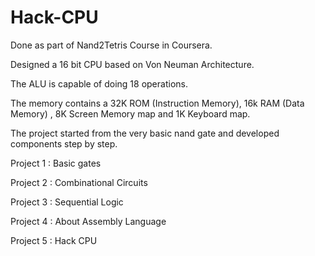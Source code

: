 # Hack-CPU

Done as part of Nand2Tetris Course in Coursera.

Designed a 16 bit CPU based on Von Neuman Architecture.

The ALU is capable of doing 18 operations.

The memory contains a 32K ROM (Instruction Memory), 16k RAM (Data Memory) , 8K Screen Memory map and 1K Keyboard map.


The project started from the very basic nand gate and developed components step by step.

Project 1 : Basic gates

Project 2 : Combinational Circuits

Project 3 : Sequential Logic

Project 4 : About Assembly Language

Project 5 : Hack CPU

